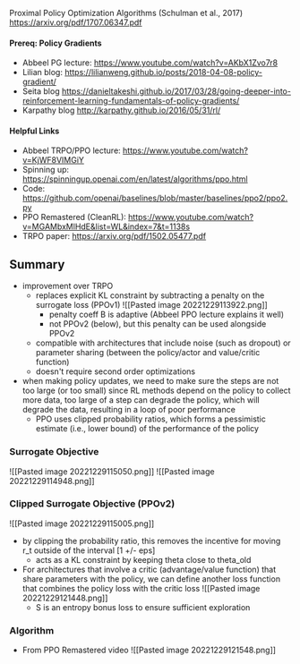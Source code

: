 Proximal Policy Optimization Algorithms (Schulman et al., 2017)
https://arxiv.org/pdf/1707.06347.pdf

#### Prereq: Policy Gradients
- Abbeel PG lecture: https://www.youtube.com/watch?v=AKbX1Zvo7r8
- Lilian blog: https://lilianweng.github.io/posts/2018-04-08-policy-gradient/
- Seita blog https://danieltakeshi.github.io/2017/03/28/going-deeper-into-reinforcement-learning-fundamentals-of-policy-gradients/
 - Karpathy blog http://karpathy.github.io/2016/05/31/rl/
#### Helpful Links
- Abbeel TRPO/PPO lecture: https://www.youtube.com/watch?v=KjWF8VIMGiY
- Spinning up: https://spinningup.openai.com/en/latest/algorithms/ppo.html
- Code: https://github.com/openai/baselines/blob/master/baselines/ppo2/ppo2.py
- PPO Remastered (CleanRL): https://www.youtube.com/watch?v=MGAMbxMlHdE&list=WL&index=7&t=1138s
- TRPO paper: https://arxiv.org/pdf/1502.05477.pdf

## Summary
- improvement over TRPO
	- replaces explicit KL constraint by subtracting a penalty on the surrogate loss (PPOv1)
	 ![[Pasted image 20221229113922.png]]
		 - penalty coeff B is adaptive (Abbeel PPO lecture explains it well)
		 - not PPOv2 (below), but this penalty can be used alongside PPOv2
	- compatible with architectures that include noise (such as dropout) or parameter sharing (between the policy/actor and value/critic function)
	- doesn't require second order optimizations
- when making policy updates, we need to make sure the steps are not too large (or too small) since RL methods depend on the policy to collect more data, too large of a step can degrade the policy, which will degrade the data, resulting in a loop of poor performance
	- PPO uses clipped probability ratios, which forms a pessimistic estimate (i.e., lower bound) of the performance of the policy
 
### Surrogate Objective
![[Pasted image 20221229115050.png]]
![[Pasted image 20221229114948.png]]
### Clipped Surrogate Objective (PPOv2)
![[Pasted image 20221229115005.png]]
- by clipping the probability ratio, this removes the incentive for moving r_t outside of the interval [1 +/- eps]
	- acts as a KL constraint by keeping theta close to theta_old
 - For architectures that involve a critic (advantage/value function) that share parameters with the policy, we can define another loss function that combines the policy loss with the critic loss
 ![[Pasted image 20221229121448.png]]
	- S is an entropy bonus loss to ensure sufficient exploration
### Algorithm 
- From PPO Remastered video
![[Pasted image 20221229121548.png]]